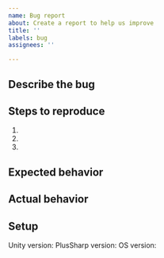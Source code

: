 ```yaml
---
name: Bug report
about: Create a report to help us improve
title: ''
labels: bug
assignees: ''

---
```


## Describe the bug
<!-- A clear and concise description of what the bug is. -->

## Steps to reproduce
<!-- Steps to reproduce the behavior: -->
1. 
2. 
3. 

## Expected behavior
<!-- What you expected to happen. -->

## Actual behavior
<!-- What actually happened. -->

## Setup
Unity version: 
PlusSharp version: 
OS version: 

<!-- Add any extra information you want. -->
